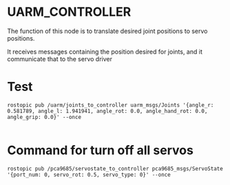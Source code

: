 UARM_CONTROLLER
======

The function of this node is to translate desired joint positions to servo positions.

It receives messages containing the position desired for joints, and it communicate that to the servo driver

Test
======
```
rostopic pub /uarm/joints_to_controller uarm_msgs/Joints '{angle_r: 0.581789, angle_l: 1.941941, angle_rot: 0.0, angle_hand_rot: 0.0, angle_grip: 0.0}' --once


```

Command for turn off all servos
======
```
rostopic pub /pca9685/servostate_to_controller pca9685_msgs/ServoState '{port_num: 0, servo_rot: 0.5, servo_type: 0}' --once

```
